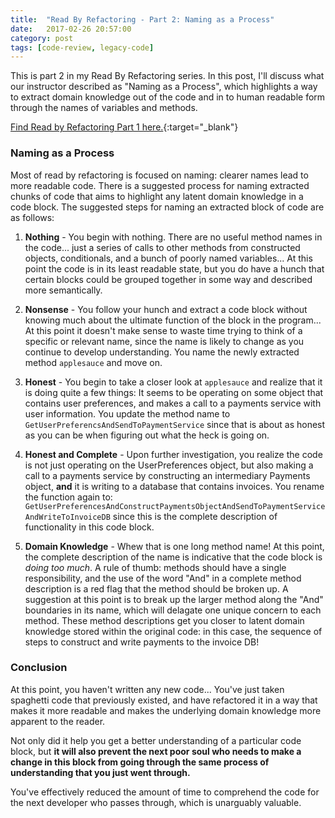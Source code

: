 ```yaml
---
title:  "Read By Refactoring - Part 2: Naming as a Process"
date:   2017-02-26 20:57:00
category: post
tags: [code-review, legacy-code]
---
```


This is part 2 in my Read By Refactoring series. In this post, I'll discuss what our instructor described as "Naming as a Process", which highlights a way to extract domain knowledge out of the code and in to human readable form through the names of variables and methods.

[Find Read by Refactoring Part 1 here.][rbr]{:target="_blank"}

### Naming as a Process

Most of read by refactoring is focused on naming: clearer names lead to more readable code. There is a suggested process for naming extracted chunks of code that aims to highlight any latent domain knowledge in a code block. The suggested steps for naming an extracted block of code are as follows:

1. **Nothing** - You begin with nothing. There are no useful method names in the code... just a series of calls to other methods from constructed objects, conditionals, and a bunch of poorly named variables... At this point the code is in its least readable state, but you do have a hunch that certain blocks could be grouped together in some way and described more semantically.
 
2. **Nonsense** - You follow your hunch and extract a code block without knowing much about the ultimate function of the block in the program... At this point it doesn't make sense to waste time trying to think of a specific or relevant name, since the name is likely to change as you continue to develop understanding. You name the newly extracted method `applesauce` and move on.

3. **Honest** - You begin to take a closer look at `applesauce` and realize that it is doing quite a few things: It seems to be operating on some object that contains user preferences, and makes a call to a payments service with user information. You update the method name to `GetUserPreferencsAndSendToPaymentService` since that is about as honest as you can be when figuring out what the heck is going on.

4. **Honest and Complete** - Upon further investigation, you realize the code is not just operating on the UserPreferences object, but also making a call to a payments service by constructing an intermediary Payments object, **and** it is writing to a database that contains invoices. You rename the function again to: `GetUserPreferencesAndConstructPaymentsObjectAndSendToPaymentServiceAndWriteToInvoiceDB` since this is the complete description of functionality in this code block.

5. **Domain Knowledge** - Whew that is one long method name! At this point, the complete description of the name is indicative that the code block is *doing too much*. A rule of thumb: methods should have a single responsibility, and the use of the word "And" in a complete method description is a red flag that the method should be broken up. A suggestion at this point is to break up the larger method along the "And" boundaries in its name, which will delagate one unique concern to each method. These method descriptions get you closer to latent domain knowledge stored within the original code: in this case, the sequence of steps to construct and write payments to the invoice DB!

### Conclusion

At this point, you haven't written any new code... You've just taken spaghetti code that previously existed, and have refactored it in a way that makes it more readable and makes the underlying domain knowledge more apparent to the reader. 

Not only did it help you get a better understanding of a particular code block, but **it will also prevent the next poor soul who needs to make a change in this block from going through the same process of understanding that you just went through.**

You've effectively reduced the amount of time to comprehend the code for the next developer who passes through, which is unarguably valuable.

[rbr]: /posts/2016-08-21-read-by-refactoring/
